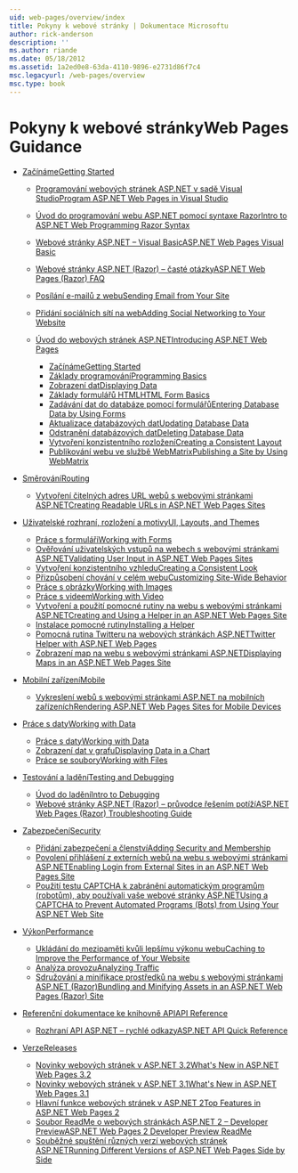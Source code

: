 ```yaml
---
uid: web-pages/overview/index
title: Pokyny k webové stránky | Dokumentace Microsoftu
author: rick-anderson
description: ''
ms.author: riande
ms.date: 05/18/2012
ms.assetid: 1a2ed0e8-63da-4110-9896-e2731d86f7c4
msc.legacyurl: /web-pages/overview
msc.type: book
---
```

<a name="web-pages-guidance"></a><span data-ttu-id="42f86-102">Pokyny k webové stránky</span><span class="sxs-lookup"><span data-stu-id="42f86-102">Web Pages Guidance</span></span>
====================
- [<span data-ttu-id="42f86-103">Začínáme</span><span class="sxs-lookup"><span data-stu-id="42f86-103">Getting Started</span></span>](getting-started/index.md)

    - [<span data-ttu-id="42f86-104">Programování webových stránek ASP.NET v sadě Visual Studio</span><span class="sxs-lookup"><span data-stu-id="42f86-104">Program ASP.NET Web Pages in Visual Studio</span></span>](getting-started/program-asp-net-web-pages-in-visual-studio.md)
    - [<span data-ttu-id="42f86-105">Úvod do programování webu ASP.NET pomocí syntaxe Razor</span><span class="sxs-lookup"><span data-stu-id="42f86-105">Intro to ASP.NET Web Programming Razor Syntax</span></span>](getting-started/introducing-razor-syntax-c.md)
    - [<span data-ttu-id="42f86-106">Webové stránky ASP.NET – Visual Basic</span><span class="sxs-lookup"><span data-stu-id="42f86-106">ASP.NET Web Pages Visual Basic</span></span>](getting-started/introducing-razor-syntax-vb.md)
    - [<span data-ttu-id="42f86-107">Webové stránky ASP.NET (Razor) – časté otázky</span><span class="sxs-lookup"><span data-stu-id="42f86-107">ASP.NET Web Pages (Razor) FAQ</span></span>](getting-started/aspnet-web-pages-razor-faq.md)
    - [<span data-ttu-id="42f86-108">Posílání e-mailů z webu</span><span class="sxs-lookup"><span data-stu-id="42f86-108">Sending Email from Your Site</span></span>](getting-started/11-adding-email-to-your-web-site.md)
    - [<span data-ttu-id="42f86-109">Přidání sociálních sítí na web</span><span class="sxs-lookup"><span data-stu-id="42f86-109">Adding Social Networking to Your Website</span></span>](getting-started/13-adding-social-networking-to-your-web-site.md)
    - [<span data-ttu-id="42f86-110">Úvod do webových stránek ASP.NET</span><span class="sxs-lookup"><span data-stu-id="42f86-110">Introducing ASP.NET Web Pages</span></span>](getting-started/introducing-aspnet-web-pages-2/index.md)

        - [<span data-ttu-id="42f86-111">Začínáme</span><span class="sxs-lookup"><span data-stu-id="42f86-111">Getting Started</span></span>](getting-started/introducing-aspnet-web-pages-2/getting-started.md)
        - [<span data-ttu-id="42f86-112">Základy programování</span><span class="sxs-lookup"><span data-stu-id="42f86-112">Programming Basics</span></span>](getting-started/introducing-aspnet-web-pages-2/intro-to-web-pages-programming.md)
        - [<span data-ttu-id="42f86-113">Zobrazení dat</span><span class="sxs-lookup"><span data-stu-id="42f86-113">Displaying Data</span></span>](getting-started/introducing-aspnet-web-pages-2/displaying-data.md)
        - [<span data-ttu-id="42f86-114">Základy formulářů HTML</span><span class="sxs-lookup"><span data-stu-id="42f86-114">HTML Form Basics</span></span>](getting-started/introducing-aspnet-web-pages-2/form-basics.md)
        - [<span data-ttu-id="42f86-115">Zadávání dat do databáze pomocí formulářů</span><span class="sxs-lookup"><span data-stu-id="42f86-115">Entering Database Data by Using Forms</span></span>](getting-started/introducing-aspnet-web-pages-2/entering-data.md)
        - [<span data-ttu-id="42f86-116">Aktualizace databázových dat</span><span class="sxs-lookup"><span data-stu-id="42f86-116">Updating Database Data</span></span>](getting-started/introducing-aspnet-web-pages-2/updating-data.md)
        - [<span data-ttu-id="42f86-117">Odstranění databázových dat</span><span class="sxs-lookup"><span data-stu-id="42f86-117">Deleting Database Data</span></span>](getting-started/introducing-aspnet-web-pages-2/deleting-data.md)
        - [<span data-ttu-id="42f86-118">Vytvoření konzistentního rozložení</span><span class="sxs-lookup"><span data-stu-id="42f86-118">Creating a Consistent Layout</span></span>](getting-started/introducing-aspnet-web-pages-2/layouts.md)
        - [<span data-ttu-id="42f86-119">Publikování webu ve službě WebMatrix</span><span class="sxs-lookup"><span data-stu-id="42f86-119">Publishing a Site by Using WebMatrix</span></span>](getting-started/introducing-aspnet-web-pages-2/publishing.md)
- [<span data-ttu-id="42f86-120">Směrování</span><span class="sxs-lookup"><span data-stu-id="42f86-120">Routing</span></span>](routing/index.md)

    - [<span data-ttu-id="42f86-121">Vytvoření čitelných adres URL webů s webovými stránkami ASP.NET</span><span class="sxs-lookup"><span data-stu-id="42f86-121">Creating Readable URLs in ASP.NET Web Pages Sites</span></span>](routing/creating-readable-urls-in-aspnet-web-pages-sites.md)
- [<span data-ttu-id="42f86-122">Uživatelské rozhraní, rozložení a motivy</span><span class="sxs-lookup"><span data-stu-id="42f86-122">UI, Layouts, and Themes</span></span>](ui-layouts-and-themes/index.md)

    - [<span data-ttu-id="42f86-123">Práce s formuláři</span><span class="sxs-lookup"><span data-stu-id="42f86-123">Working with Forms</span></span>](ui-layouts-and-themes/4-working-with-forms.md)
    - [<span data-ttu-id="42f86-124">Ověřování uživatelských vstupů na webech s webovými stránkami ASP.NET</span><span class="sxs-lookup"><span data-stu-id="42f86-124">Validating User Input in ASP.NET Web Pages Sites</span></span>](ui-layouts-and-themes/validating-user-input-in-aspnet-web-pages-sites.md)
    - [<span data-ttu-id="42f86-125">Vytvoření konzistentního vzhledu</span><span class="sxs-lookup"><span data-stu-id="42f86-125">Creating a Consistent Look</span></span>](ui-layouts-and-themes/3-creating-a-consistent-look.md)
    - [<span data-ttu-id="42f86-126">Přizpůsobení chování v celém webu</span><span class="sxs-lookup"><span data-stu-id="42f86-126">Customizing Site-Wide Behavior</span></span>](ui-layouts-and-themes/18-customizing-site-wide-behavior.md)
    - [<span data-ttu-id="42f86-127">Práce s obrázky</span><span class="sxs-lookup"><span data-stu-id="42f86-127">Working with Images</span></span>](ui-layouts-and-themes/9-working-with-images.md)
    - [<span data-ttu-id="42f86-128">Práce s videem</span><span class="sxs-lookup"><span data-stu-id="42f86-128">Working with Video</span></span>](ui-layouts-and-themes/10-working-with-video.md)
    - [<span data-ttu-id="42f86-129">Vytvoření a použití pomocné rutiny na webu s webovými stránkami ASP.NET</span><span class="sxs-lookup"><span data-stu-id="42f86-129">Creating and Using a Helper in an ASP.NET Web Pages Site</span></span>](ui-layouts-and-themes/creating-and-using-a-helper-in-an-aspnet-web-pages-site.md)
    - [<span data-ttu-id="42f86-130">Instalace pomocné rutiny</span><span class="sxs-lookup"><span data-stu-id="42f86-130">Installing a Helper</span></span>](ui-layouts-and-themes/installing-helpers.md)
    - [<span data-ttu-id="42f86-131">Pomocná rutina Twitteru na webových stránkách ASP.NET</span><span class="sxs-lookup"><span data-stu-id="42f86-131">Twitter Helper with ASP.NET Web Pages</span></span>](ui-layouts-and-themes/twitter-helper.md)
    - [<span data-ttu-id="42f86-132">Zobrazení map na webu s webovými stránkami ASP.NET</span><span class="sxs-lookup"><span data-stu-id="42f86-132">Displaying Maps in an ASP.NET Web Pages Site</span></span>](ui-layouts-and-themes/displaying-maps-in-an-aspnet-web-pages-site.md)
- [<span data-ttu-id="42f86-133">Mobilní zařízení</span><span class="sxs-lookup"><span data-stu-id="42f86-133">Mobile</span></span>](mobile/index.md)

    - [<span data-ttu-id="42f86-134">Vykreslení webů s webovými stránkami ASP.NET na mobilních zařízeních</span><span class="sxs-lookup"><span data-stu-id="42f86-134">Rendering ASP.NET Web Pages Sites for Mobile Devices</span></span>](mobile/rendering-aspnet-web-pages-sites-for-mobile-devices.md)
- [<span data-ttu-id="42f86-135">Práce s daty</span><span class="sxs-lookup"><span data-stu-id="42f86-135">Working with Data</span></span>](data/index.md)

    - [<span data-ttu-id="42f86-136">Práce s daty</span><span class="sxs-lookup"><span data-stu-id="42f86-136">Working with Data</span></span>](data/5-working-with-data.md)
    - [<span data-ttu-id="42f86-137">Zobrazení dat v grafu</span><span class="sxs-lookup"><span data-stu-id="42f86-137">Displaying Data in a Chart</span></span>](data/7-displaying-data-in-a-chart.md)
    - [<span data-ttu-id="42f86-138">Práce se soubory</span><span class="sxs-lookup"><span data-stu-id="42f86-138">Working with Files</span></span>](data/working-with-files.md)
- [<span data-ttu-id="42f86-139">Testování a ladění</span><span class="sxs-lookup"><span data-stu-id="42f86-139">Testing and Debugging</span></span>](testing-and-debugging/index.md)

    - [<span data-ttu-id="42f86-140">Úvod do ladění</span><span class="sxs-lookup"><span data-stu-id="42f86-140">Intro to Debugging</span></span>](testing-and-debugging/introduction-to-debugging.md)
    - [<span data-ttu-id="42f86-141">Webové stránky ASP.NET (Razor) – průvodce řešením potíží</span><span class="sxs-lookup"><span data-stu-id="42f86-141">ASP.NET Web Pages (Razor) Troubleshooting Guide</span></span>](testing-and-debugging/aspnet-web-pages-razor-troubleshooting-guide.md)
- [<span data-ttu-id="42f86-142">Zabezpečení</span><span class="sxs-lookup"><span data-stu-id="42f86-142">Security</span></span>](security/index.md)

    - [<span data-ttu-id="42f86-143">Přidání zabezpečení a členství</span><span class="sxs-lookup"><span data-stu-id="42f86-143">Adding Security and Membership</span></span>](security/16-adding-security-and-membership.md)
    - [<span data-ttu-id="42f86-144">Povolení přihlášení z externích webů na webu s webovými stránkami ASP.NET</span><span class="sxs-lookup"><span data-stu-id="42f86-144">Enabling Login from External Sites in an ASP.NET Web Pages Site</span></span>](security/enabling-login-from-external-sites-in-an-aspnet-web-pages-site.md)
    - [<span data-ttu-id="42f86-145">Použití testu CAPTCHA k zabránění automatickým programům (robotům), aby používali vaše webové stránky ASP.NET</span><span class="sxs-lookup"><span data-stu-id="42f86-145">Using a CAPTCHA to Prevent Automated Programs (Bots) from Using Your ASP.NET Web Site</span></span>](security/using-a-catpcha-to-prevent-automated-programs-bots-from-using-your-aspnet-web-site.md)
- [<span data-ttu-id="42f86-146">Výkon</span><span class="sxs-lookup"><span data-stu-id="42f86-146">Performance</span></span>](performance-and-traffic/index.md)

    - [<span data-ttu-id="42f86-147">Ukládání do mezipaměti kvůli lepšímu výkonu webu</span><span class="sxs-lookup"><span data-stu-id="42f86-147">Caching to Improve the Performance of Your Website</span></span>](performance-and-traffic/15-caching-to-improve-the-performance-of-your-website.md)
    - [<span data-ttu-id="42f86-148">Analýza provozu</span><span class="sxs-lookup"><span data-stu-id="42f86-148">Analyzing Traffic</span></span>](performance-and-traffic/14-analyzing-traffic.md)
    - [<span data-ttu-id="42f86-149">Sdružování a minifikace prostředků na webu s webovými stránkami ASP.NET (Razor)</span><span class="sxs-lookup"><span data-stu-id="42f86-149">Bundling and Minifying Assets in an ASP.NET Web Pages (Razor) Site</span></span>](performance-and-traffic/bundling-and-minifying-assets-in-an-aspnet-web-pages-razor-site.md)
- [<span data-ttu-id="42f86-150">Referenční dokumentace ke knihovně API</span><span class="sxs-lookup"><span data-stu-id="42f86-150">API Reference</span></span>](api-reference/index.md)

    - [<span data-ttu-id="42f86-151">Rozhraní API ASP.NET – rychlé odkazy</span><span class="sxs-lookup"><span data-stu-id="42f86-151">ASP.NET API Quick Reference</span></span>](api-reference/asp-net-web-pages-api-reference.md)
- [<span data-ttu-id="42f86-152">Verze</span><span class="sxs-lookup"><span data-stu-id="42f86-152">Releases</span></span>](releases/index.md)

    - [<span data-ttu-id="42f86-153">Novinky webových stránek v ASP.NET 3.2</span><span class="sxs-lookup"><span data-stu-id="42f86-153">What's New in ASP.NET Web Pages 3.2</span></span>](releases/whats-new-in-aspnet-web-pages-32.md)
    - [<span data-ttu-id="42f86-154">Novinky webových stránek v ASP.NET 3.1</span><span class="sxs-lookup"><span data-stu-id="42f86-154">What's New in ASP.NET Web Pages 3.1</span></span>](releases/whats-new-aspnet-web-pages-31.md)
    - [<span data-ttu-id="42f86-155">Hlavní funkce webových stránek v ASP.NET 2</span><span class="sxs-lookup"><span data-stu-id="42f86-155">Top Features in ASP.NET Web Pages 2</span></span>](releases/top-features-in-web-pages-2.md)
    - [<span data-ttu-id="42f86-156">Soubor ReadMe o webových stránkách ASP.NET 2 – Developer Preview</span><span class="sxs-lookup"><span data-stu-id="42f86-156">ASP.NET Web Pages 2 Developer Preview ReadMe</span></span>](releases/aspnet-web-pages-2-developer-preview-readme.md)
    - [<span data-ttu-id="42f86-157">Souběžné spuštění různých verzí webových stránek ASP.NET</span><span class="sxs-lookup"><span data-stu-id="42f86-157">Running Different Versions of ASP.NET Web Pages Side by Side</span></span>](releases/running-v1-and-v2-sites-side-by-side.md)
